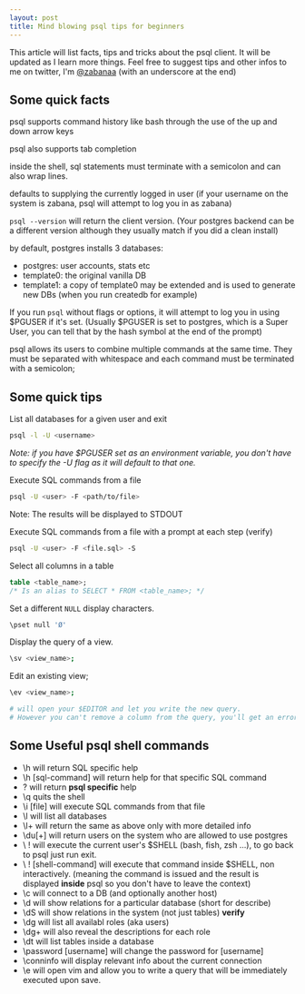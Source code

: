 ```yaml
---
layout: post
title: Mind blowing psql tips for beginners
---
```


This article will list facts, tips and tricks about the psql client.
It will be updated as I learn more things. Feel free to suggest tips and other
infos to me on twitter, I'm [@zabanaa](https://twitter.com/zabanaa_) (with an
underscore at the end)

## Some quick facts

psql supports command history like bash through the use of the up and down arrow keys

psql also supports tab completion

inside the shell, sql statements must terminate with a semicolon and can also
  wrap lines.

defaults to supplying the currently logged in user (if your username on the
  system is zabana, psql will attempt to log you in as zabana)

`psql --version` will return the client version. (Your postgres backend can be
  a different version although they usually match if you did a clean install)

by default, postgres installs 3 databases:
- postgres: user accounts, stats etc
- template0: the original vanilla DB
- template1: a copy of template0 may be extended and is used to generate new DBs (when you run createdb for example)

If you run `psql` without flags or options, it will attempt to log you in
  using $PGUSER if it's set. (Usually $PGUSER is set to postgres, which is a
  Super User, you can tell that by the hash symbol at the end of the prompt)

psql allows its users to combine multiple commands at the same time. They must be
  separated with whitespace and each command must be terminated with a
  semicolon;

## Some quick tips

List all databases for a given user and exit

```bash
psql -l -U <username>
```
_Note: if you have $PGUSER set as an environment variable, you don't have to
specify the -U flag as it will default to that one._

Execute SQL commands from a file

```bash
psql -U <user> -F <path/to/file>
```
Note: The results will be displayed to STDOUT

Execute SQL commands from a file with a prompt at each step (verify)

```bash
psql -U <user> -F <file.sql> -S
```

Select all columns in a table

```sql
table <table_name>;
/* Is an alias to SELECT * FROM <table_name>; */
```

Set a different `NULL` display characters.

```bash
\pset null 'Ø'
```

Display the query of a view.

```bash
\sv <view_name>;
```

Edit an existing view;
```bash
\ev <view_name>;

# will open your $EDITOR and let you write the new query.
# However you can't remove a column from the query, you'll get an error otherwise.
```

## Some Useful psql shell commands

* \h will return SQL specific help
* \h [sql-command] will return help for that specific SQL command
* \? will return **psql specific** help
* \q quits the shell
* \i [file] will execute SQL commands from that file
* \l will list all databases
* \l+ will return the same as above only with more detailed info
* \du[+] will return users on the system who are allowed to use postgres
* \ ! will execute the current user's $SHELL (bash, fish, zsh ...), to go back to
  psql just run exit.
* \ ! [shell-command] will execute that command inside $SHELL, non interactively.
  (meaning the command is issued and the result is displayed **inside** psql so
  you don't have to leave the context)
* \c will connect to a DB (and optionally another host)
* \d will show relations for a particular database (short for describe)
* \dS will show relations in the system (not just tables) **verify**
* \dg will list all availabl roles (aka users)
* \dg+ will also reveal the descriptions for each role
* \dt will list tables inside a database
* \password [username] will change the password for [username]
* \conninfo will display relevant info about the current connection
* \e will open vim and allow you to write a query that will be immediately
executed upon save.






